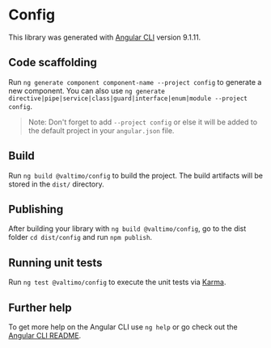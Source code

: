# Config

This library was generated with [Angular CLI](https://github.com/angular/angular-cli) version
9.1.11.

## Code scaffolding

Run `ng generate component component-name --project config` to generate a new component. You can
also use `ng generate directive|pipe|service|class|guard|interface|enum|module --project config`.

> Note: Don't forget to add `--project config` or else it will be added to the default project in
> your `angular.json` file.

## Build

Run `ng build @valtimo/config` to build the project. The build artifacts will be stored in the `dist/`
directory.

## Publishing

After building your library with `ng build @valtimo/config`, go to the dist folder `cd dist/config` and run
`npm publish`.

## Running unit tests

Run `ng test @valtimo/config` to execute the unit tests via [Karma](https://karma-runner.github.io).

## Further help

To get more help on the Angular CLI use `ng help` or go check out the
[Angular CLI README](https://github.com/angular/angular-cli/blob/master/README.md).
